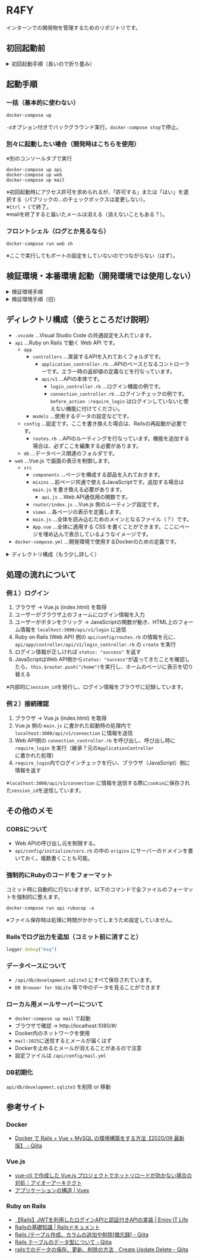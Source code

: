 # R4FY
インターンでの開発物を管理するためのリポジトリです。

## 初回起動前
<details>
<summary>初回起動手順（長いので折り畳み）</summary>

---

1. Visual Studio Code でリポジトリを開き、「ターミナル＞新しいターミナル」でターミナルをを表示。
2. 右側のターミナルの種類が「powershell」であることを確認。
3. 以下のコマンドを順番に実行。**※コマンドを同時に実行しないこと！**

### GitのConfigの追加
Gitのコマンドを実行できる場所で実行（SourceTree → ターミナル等）。
```shell
git config --local core.hooksPath .githooks
```

### Docker-Networkの作成
```shell
docker network create r4fy-network-shared
```

### フロント側の追加パッケージインストール
```shell
docker-compose run web npm install
```

### API側の追加パッケージインストール
```shell
docker-compose run api bundle install
```

### API側のデータベース初期化
```shell
docker-compose run api rails db:migrate
docker-compose run api rails db:seed
```

#### 初期アカウント情報
- name: `管理者`
- email: `admin@mail.local`
- password: `password`
  
### 起動してみる
```
docker-compose up
```
立ち上がったら localhost:3000 と localhost:8080 と localhost:1080 にブラウザからアクセスして確認。

### 以下の拡張機能を VSCode にインストール（すでにインストール済みであればスキップ）
- ESLint (`dbaeumer.vscode-eslint`)
- Prettier (`esbenp.prettier-vscode`)
- ruby-rubocop (`misogi.ruby-rubocop`)

---

</details>

## 起動手順
### 一括（基本的に使わない）
```
docker-compose up
```

`-d`オプション付きでバックグラウンド実行。`docker-compose stop`で停止。

### 別々に起動したい場合（開発時はこちらを使用）
※別のコンソールタブで実行
```shell
docker-compose up api
docker-compose up web
docker-compose up mail
```
※初回起動時にアクセス許可を求められるが、「許可する」または「はい」を選択する（パブリックの...のチェックボックスは変更しない）。  
※`Ctrl + C`で終了。  
※mailを終了すると届いたメールは消える（消えないこともある？）。


### フロントシェル（ログとか見るなら）
```
docker-compose run web sh
```
※ここで実行してもポートの設定をしていないのでつながらない（はず）。

## 検証環境・本番環境 起動（開発環境では使用しない）
<details>
<summary>検証環境手順</summary>

---

開発環境と同じ手順で準備後...

### メール設定
`api/config/mail.yml` を以下のように書き換え
```yml
method: :smtp
settings:
  :domain: "harp-intern.local"
  :address: "192.168.0.50"
  :port: 25
  :tls: false
  :ssl: false
  :authentication: nil
  :enable_starttls_auto: true
  :openssl_verify_mode: 'none'
default_options:
  :from: "test@harp-intern.local"
```

### CROS設定
`api/config/initialize/cors.rb` を環境に合わせ書き換え

### 起動
```shell
docker-compose up -d api
docker-compose up -d web
```


---

</details>

<details>
<summary>検証環境手順（旧）</summary>

---

### ビルド
```shell
docker-compose run web npm run build
```

### CROS設定変更
- `api/config/initializers/cors.rb`
  - `origins` を環境に合わせて書き換える
- `/api/config/mail.yml`
  - 環境に合わせてメールの設定

### DB
- `rails s -e production` で起動するように変更しているなら以下の手順を実行
```
docker-compose run api rake db:create RAILS_ENV=production #本番環境（Production）でrakeコマンド（DB作成）
docker-compose run api rake db:migrate RAILS_ENV=production #本番環境（Production）でrakeコマンド（マイグレーション実行）
```

### 起動
```shell
docker-compose -f docker-compose-prod.yaml up -d
```

- アクセス: http://localhost:9000/

---

</details>


## ディレクトリ構成（使うところだけ説明）
- `.vscode` ...Visual Studio Code の共通設定を入れています。
- `api` ...Ruby on Rails で動く Web API です。
  - `app`
    - `controllers` ...実装するAPIを入れておくフォルダです。
      - `application_controller.rb` ...APIのベースとなるコントローラーです。エラー時の返却値の定義などを行なっています。
      - `api/v1` ...APIの本体です。
        - `login_controller.rb` ...ログイン機能の例です。
        - `connection_controller.rb` ...ログインチェックの例です。 `before_action :require_login` はログインしていないと使えない機能に付けてください。
    - `models` ...使用するデータの設定などです。
  - `config` ...設定です。ここを書き換えた場合は、Railsの再起動が必要です。
    - `routes.rb` ...APIのルーティングを行なっています。機能を追加する場合は、必ずここを編集する必要があります。
  - `db` ...データベース関連のフォルダです。
- `web` ...Vue.js で画面の表示を制御します。
  - `src`
    - `components` ...ページを構成する部品を入れておきます。
    - `mixins` ...前ページ共通で使えるJavaScriptです。追加する場合は `main.js` を書き換える必要があります。
      - `api.js` ...Web API通信用の関数です。
    - `router/index.js` ...Vue.js 側のルーティング設定です。
    - `views` ...各ページの表示を定義します。
    - `main.js` ...全体を読み込むためのメインとなるファイル（？）です。
    - `App.vue` ...全体に適用する CSS を書くことができます。ここにページを埋め込んで表示しているようなイメージです。
- `docker-compose.yml` ...開発環境で使用するDockerのための定義です。
    
<details>
<summary>ディレクトリ構成（もう少し詳しく）</summary>

---

※★付きはよく使う場所

```
├─.githooks ...Gitの設定
├─.vscode ...Visual Studio Codeの設定
├─api ...★ Web API
│  ├─app ...本体
│  │  ├─channels ...Action Cableファイル用のディレクトリ
│  │  ├─controllers ...★ 本体
│  │  ├─jobs ...Active Job用のディレクトリ
│  │  ├─mailers ...Action Mailerファイル用のディレクトリ
│  │  ├─models ...★ モデル用のディレクトリ
│  │  └─views ...ビュー用のディレクトリ（今回はVue.jsで画面を生成するので使用しない）
│  ├─bin ...アプリケションを管理する様々なスクリプト用のディレクトリ
│  ├─config ...★ 設定用
│  │  ├─environments ...環境単位の設定ファイル用のディレクトリ
│  │  ├─initializers ...初期化ファイル用のディレクトリ
│  │  └─locales ...辞書ファイル用のディレクトリ（今回はVue.jsで画面を生成するので使用しない）
│  ├─db ...データベース関連のファイル用のディレクトリ
│  │  └─migrate ...自動生成
│  ├─lib ...複数のアプリケーション間で共有するライブラリ用のディレクトリ
│  │  └─tasks ...自分で生成したRakefile用のディレクトリ
│  ├─log ...ログファイル用のディレクトリ
│  ├─public ...Web上に公開するファイル用のディレクトリ（今回はVue.jsで画面を生成するので使用しない）
│  ├─storage ...ファイルのアップロードで保存されるディレクトリ（今回はVue.jsで画面を生成するので使用しない）
│  ├─test ...アプリケーションのテストに使うファイル用のディレクトリ
│  └─tmp ...キャッシュなど、一時的なファイル用のディレクトリ
└─web ...★ 画面用
   ├─public ...アプリケーションの枠
   └─src ...★ 本体
       ├─assets ...静的ファイルを入れておく
       │  └─css ...全体に適用するCSSを入れておく（読み込みは別途必要）
       ├─components ...★ Vue.jsのパーツ
       │  └─layout ...★ Vue.jsのレイアウト
       ├─mixins ...★ 全体に適用するJavaScriptを入れておく（読み込みは別途必要）
       ├─router ...★ パスとファイルを紐づける
       └─views ...★ 画面本体
```

---
</details>

## 処理の流れについて
### 例１）ログイン
1. ブラウザ → Vue.js (index.html) を取得
2. ユーザーがブラウザ上のフォームにログイン情報を入力
3. ユーザーがボタンをクリック → JavaScriptの関数が動き、HTML上のフォーム情報を `localhost:3000/api/v1/login` に送信
4. Ruby on Rails (Web API) 側の `api/config/routes.rb` の情報を元に、`api/app/controller/api/v1/login_controller.rb` の `create` を実行
5. ログイン情報が正しければ `status: "success"` を返す
6. JavaScriptはWeb API側から`status: "success"`が返ってきたことを確認したら、`this.$router.push("/home")`を実行し、ホームのページに表示を切り替える

※内部的に`session_id`を発行し、ログイン情報をブラウザに記録しています。

### 例２）接続確認
1. ブラウザ → Vue.js (index.html) を取得
2. Vue.js 側の `main.js` に書かれた起動時の処理内で `localhost:3000/api/v1/connection` に情報を送信
3. Web API側の `connection_controller.rb` を呼び出し、呼び出し時に `require_login` を実行（継承？元の`ApplicationController`に書かれた処理）
4. `require_login`内でログインチェックを行い、ブラウザ（JavaScript）側に情報を返す

※`localhost:3000/api/v1/connection` に情報を送信する際に`cookie`に保存された`session_id`を送信しています。

## その他のメモ
### CORSについて
- Web APIの呼び出し元を制限する。
- `api/config/initialize/cors.rb` の中の `origins` にサーバーのドメインを書いておく。複数書くことも可能。


### 強制的にRubyのコードをフォーマット
コミット時に自動的に行ないますが、以下のコマンドで全ファイルのフォーマットを強制的に整えます。
```shell
docker-compose run api rubocop -a
```
※ファイル保存時は処理に時間がかかってしまうため設定していません。

### Railsでログ出力を追加（コミット前に消すこと）
```ruby
logger.debug("msg")
```

### データベースについて
- `/api/db/development.sqlite3` にすべて保存されています。
- `DB Browser for SQLite` 等で中のデータを見ることができます

### ローカル用メールサーバーについて
- `docker-compose up mail` で起動
- ブラウザで確認 → http://localhost:1080/#/
- Docker内のネットワークを使用
- `mail:1025`に送信するとメールが届くはず
- Dockerを止めるとメールが消えることがあるので注意
- 設定ファイルは `/api/config/mail.yml`

### DB初期化
`api/db/development.sqlite3` を削除 or 移動

## 参考サイト
### Docker
- [Docker で Rails + Vue + MySQL の環境構築をする方法【2020/09 最新版】 - Qiita](https://qiita.com/Kyou13/items/be9cdc10c54d39cded15#2-dockerfile%E4%BD%9C%E6%88%90)


### Vue.js
- [vue-cli で作成した Vue.js プロジェクトでホットリロードが効かない場合の対処｜アイオーアーキテクト](https://www.io-architect.com/wp/archives/5831)
- [アプリケーションの構造 | Vuex](https://vuex.vuejs.org/ja/guide/structure.html)

### Ruby on Rails
- [【Rails】JWTを利用したログインAPIと認証付きAPIの実装 | Enjoy IT Life](https://nishinatoshiharu.com/rails-jwt-auth-api/)
- [Railsの基礎知識 | Railsドキュメント](https://railsdoc.com/rails_base)
- [Rails /テーブル作成、カラムの追加や削除[備忘録] - Qiita](https://qiita.com/A__Matsuda/items/66a7eefbae36e2fea8e5)
- [Rails テーブルのデータ型について - Qiita](https://qiita.com/s_tatsuki/items/900d662a905c7e36b3d4)
- [railsでのデータの保存、更新、削除の方法　Create,Update,Delete - Qiita](https://qiita.com/new1/items/b33255681c0d91f9bef9)